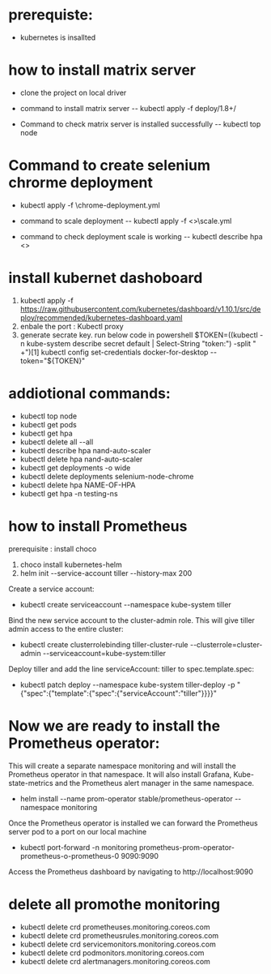 # prerequiste:
- kubernetes is insallted

# how to install matrix server
- clone the project on local driver

- command to install matrix server
-- kubectl apply -f deploy/1.8+/

- Command to check matrix server is installed successfully
-- kubectl top node

# Command to create selenium chrorme deployment
- kubectl apply -f <path of the yml>\chrome-deployment.yml

- command to scale deployment
-- kubectl apply -f <<path of yml>>\scale.yml

- command to check deployment scale is working
-- kubectl describe hpa <<auto scaler name>>

# install kubernet dashoboard
1. kubectl apply -f https://raw.githubusercontent.com/kubernetes/dashboard/v1.10.1/src/deploy/recommended/kubernetes-dashboard.yaml
2. enbale the port : Kubectl proxy
3. generate secrate key. run below code in powershell
   $TOKEN=((kubectl -n kube-system describe secret default | Select-String "token:") -split " +")[1]
    kubectl config set-credentials docker-for-desktop --token="${TOKEN}"
    
# addiotional commands:
- kubectl top node
- kubectl get pods
- kubectl get hpa
- kubectl delete all --all
- kubectl describe hpa nand-auto-scaler
- kubectl delete hpa nand-auto-scaler
- kubectl get deployments -o wide
- kubectl delete deployments selenium-node-chrome
- kubectl delete hpa NAME-OF-HPA
- kubectl get hpa -n testing-ns

# how to install  Prometheus

prerequisite : install choco 

1. choco install kubernetes-helm
2. helm init --service-account tiller --history-max 200

Create a service account:
- kubectl create serviceaccount --namespace kube-system tiller

Bind the new service account to the cluster-admin role. This will give tiller admin access to the entire cluster:
- kubectl create clusterrolebinding tiller-cluster-rule --clusterrole=cluster-admin --serviceaccount=kube-system:tiller

Deploy tiller and add the line serviceAccount: tiller to spec.template.spec:
- kubectl patch deploy --namespace kube-system tiller-deploy -p "{\"spec\":{\"template\":{\"spec\":{\"serviceAccount\":\"tiller\"}}}}"
  
 # Now we are ready to install the Prometheus operator:
 This will create a separate namespace monitoring and will install the Prometheus operator in that namespace. It will also install Grafana, Kube-state-metrics and the Prometheus alert manager in the same namespace.
 - helm install --name prom-operator stable/prometheus-operator --namespace monitoring
 
 Once the Prometheus operator is installed we can forward the Prometheus server pod to a port on our local machine
 - kubectl port-forward -n monitoring  prometheus-prom-operator-prometheus-o-prometheus-0 9090:9090
 
 Access the Prometheus dashboard by navigating to http://localhost:9090
 
 # delete all promothe monitoring
- kubectl delete crd prometheuses.monitoring.coreos.com
- kubectl delete crd prometheusrules.monitoring.coreos.com
- kubectl delete crd servicemonitors.monitoring.coreos.com
- kubectl delete crd podmonitors.monitoring.coreos.com
- kubectl delete crd alertmanagers.monitoring.coreos.com

 
 
 
